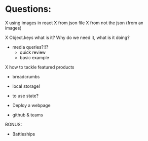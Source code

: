 # Questions: 

X using images in react
  X from json file
  X from not the json (from an images)

X Object.keys what is it? Why do we need it, what is it doing?

- media queries?!!?
  - quick review
  - basic example

X how to tackle featured products
- breadcrumbs
- local storage!


- to use state?

- Deploy a webpage

- github & teams 


BONUS: 
- Battleships